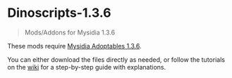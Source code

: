 # Dinoscripts-1.3.6
> Mods/Addons for Mysidia 1.3.6

These mods require [Mysidia Adoptables 1.3.6](https://mysidiaadoptables.com/).

You can either download the files directly as needed, or follow the tutorials on the [wiki](https://github.com/Dinocanid/Dinoscripts-1.3.6/wiki) for a step-by-step guide with explanations.
